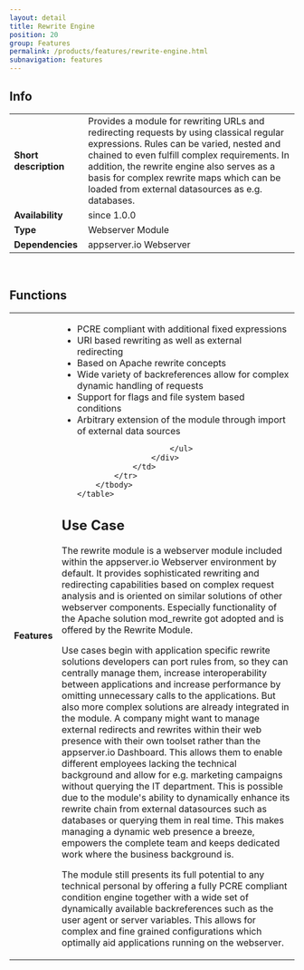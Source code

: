 ```yaml
---
layout: detail
title: Rewrite Engine
position: 20
group: Features
permalink: /products/features/rewrite-engine.html
subnavigation: features
---
```


## <i class="fa fa-info"></i> Info
<div class="bs-example" data-example-id="simple-table">
    <table class="table">
        <tbody>
            <tr>
                <td class="col-md-2"><b>Short description</b></td>
                <td class="col-md-8">Provides a module for rewriting URLs and redirecting requests by using classical regular expressions. Rules can be varied, nested and chained to even fulfill complex requirements.
In addition, the rewrite engine also serves as a basis for complex rewrite maps which can be loaded from external datasources as e.g. databases.
                </td>
            </tr>
            <tr>
                <td><b>Availability</b></td>
                <td>since 1.0.0</td>
            </tr>
            <tr>
                <td><b>Type</b></td>
                <td>Webserver Module</td>
            </tr>
            <tr>
                <td><b>Dependencies</b></td>
                <td>appserver.io Webserver</td>
            </tr>
        </tbody>
    </table>
</div>
<p><br/></p>

## <i class="fa fa-bars"></i> Functions
<div class="bs-example" data-example-id="simple-table">
    <table class="table">
        <tbody>
            <tr>
                <td class="col-md-2"><b>Features</b></td>
                <td class="col-md-8">
                    <div class="content content-table">
                        <ul>
                            <li>PCRE compliant with additional fixed expressions</li>
                            <li>URI based rewriting as well as external redirecting</li>
                            <li>Based on Apache rewrite concepts </li>
                            <li>Wide variety of backreferences allow for complex dynamic handling of requests</li>
                            <li>Support for flags and file system based conditions</li>
                            <li>Arbitrary extension of the module through import of external data sources </li>
                            
                        </ul>
                    </div>
                </td>
            </tr>
        </tbody>
    </table>
</div>

## <i class="fa fa-edit"></i> Use Case
<p>
The rewrite module is a webserver module included within the appserver.io Webserver environment by default. It provides sophisticated rewriting and redirecting capabilities based on complex request analysis and is oriented on similar solutions of other webserver components. Especially functionality of the Apache solution mod_rewrite got adopted and is offered by the Rewrite Module.
</p>
<p>
Use cases begin with application specific rewrite solutions developers can port rules from, so they can centrally manage them, increase interoperability between applications and increase performance by omitting unnecessary calls to the applications.
But also more complex solutions are already integrated in the module. A company might want to manage external redirects and rewrites within their web presence with their own toolset rather than the appserver.io Dashboard. This allows them to enable different employees lacking the technical background and allow for e.g. marketing campaigns without querying the IT department. This is possible due to the module's ability to dynamically enhance its rewrite chain from external datasources such as databases or querying them in real time.
This makes managing a dynamic web presence a breeze, empowers the complete team and keeps dedicated work where the business background is.
</p>
<p>
The module still presents its full potential to any technical personal by offering a fully PCRE compliant condition engine together with a wide set of dynamically available backreferences such as the user agent or server variables. This allows for  complex and fine grained configurations which optimally aid applications running on the webserver.
</p>
